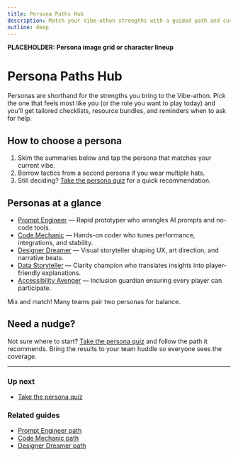 ```yaml
---
title: Persona Paths Hub
description: Match your Vibe-athon strengths with a guided path and curated resources.
outline: deep
---
```


<!-- DESIGN TODO -->
**PLACEHOLDER: Persona image grid or character lineup**

# Persona Paths Hub

Personas are shorthand for the strengths you bring to the Vibe-athon. Pick the one that feels most like you (or the role you want to play today) and you’ll get tailored checklists, resource bundles, and reminders when to ask for help.

## How to choose a persona

1. Skim the summaries below and tap the persona that matches your current vibe.
2. Borrow tactics from a second persona if you wear multiple hats.
3. Still deciding? [Take the persona quiz](/people/persona-quiz) for a quick recommendation.

## Personas at a glance

- [Prompt Engineer](/people/paths/prompt-engineer) — Rapid prototyper who wrangles AI prompts and no-code tools.
- [Code Mechanic](/people/paths/code-mechanic) — Hands-on coder who tunes performance, integrations, and stability.
- [Designer Dreamer](/people/paths/designer-dreamer) — Visual storyteller shaping UX, art direction, and narrative beats.
- [Data Storyteller](/people/paths/data-storyteller) — Clarity champion who translates insights into player-friendly explanations.
- [Accessibility Avenger](/people/paths/accessibility-avenger) — Inclusion guardian ensuring every player can participate.

Mix and match! Many teams pair two personas for balance.

## Need a nudge?

Not sure where to start? [Take the persona quiz](/people/persona-quiz) and follow the path it recommends. Bring the results to your team huddle so everyone sees the coverage.

---

### Up next
- [Take the persona quiz](/people/persona-quiz)

### Related guides
- [Prompt Engineer path](/people/paths/prompt-engineer)
- [Code Mechanic path](/people/paths/code-mechanic)
- [Designer Dreamer path](/people/paths/designer-dreamer)
